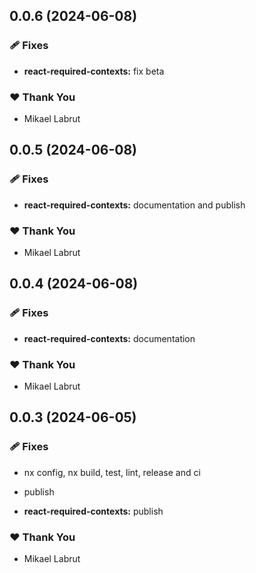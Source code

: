 ## 0.0.6 (2024-06-08)


### 🩹 Fixes

- **react-required-contexts:** fix beta


### ❤️  Thank You

- Mikael Labrut

## 0.0.5 (2024-06-08)


### 🩹 Fixes

- **react-required-contexts:** documentation and publish


### ❤️  Thank You

- Mikael Labrut

## 0.0.4 (2024-06-08)


### 🩹 Fixes

- **react-required-contexts:** documentation


### ❤️  Thank You

- Mikael Labrut

## 0.0.3 (2024-06-05)


### 🩹 Fixes

- nx config, nx build, test, lint, release and ci

- publish

- **react-required-contexts:** publish


### ❤️  Thank You

- Mikael Labrut